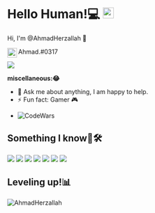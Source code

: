 # Hello Human!💻 <img src="https://cdn.discordapp.com/emojis/366999782348292108.png?v=1" width="25px">
  
Hi, I'm @AhmadHerzallah 🌌

<img align="left" alt="@AhmadHerzallah's Discord" width="22px" src="https://cdn.jsdelivr.net/npm/simple-icons@v3/icons/discord.svg" /> Ahmad.#0317

![](https://visitor-badge.glitch.me/badge?page_id=AhmadHerzallah.AhmadHerzallah)

**miscellaneous:😂**
- 💬 Ask me about anything, I am happy to help.
- ⚡ Fun fact: Gamer 🎮
<!-- - 🌱 I’m currently learning Python -->
- ![CodeWars](https://www.codewars.com/users/ahmd/badges/micro)

## Something I know🤔🛠️
![](https://img.shields.io/badge/:-Linux-informational?style=flat&logo=linux&logoColor=white&color=FCC624)
![](https://img.shields.io/badge/:-Windows-informational?style=flat&logo=windows&logoColor=white&color=blue)
![](https://img.shields.io/badge/:-GitHub-informational?style=flat&logo=github&logoColor=white&color=181717)
![](https://img.shields.io/badge/:-Git-informational?style=flat&logo=git&logoColor=white&color=F05032)
![](https://img.shields.io/badge/Editor-Visual%20Studio%20Code-blue.svg?logo=visual-studio-code)
![](https://badgen.net/badge/icon/visualstudio?icon=visualstudio&label)
![](https://img.shields.io/badge/:-Python-informational?style=flat&logo=python&logoColor=white&color=3776AB)

## Leveling up!📊
<img src="https://github-readme-stats.vercel.app/api?username=AhmadHerzallah&show_icons=true&theme=gotham" alt="AhmadHerzallah">
<!-- https://github-readme-stats.vercel.app/api?username=AhmadHerzallah&show_icons=true&theme=gotham -->
